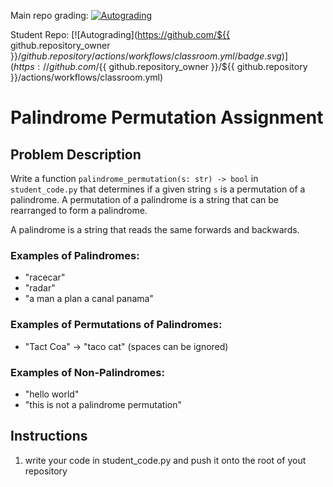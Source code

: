 Main repo grading: [![Autograding](https://github.com/YoussefElserougi/forker/actions/workflows/classroom.yml/badge.svg)](https://github.com/YoussefElserougi/forker/actions/workflows/classroom.yml)

Student Repo: [![Autograding](https://github.com/${{ github.repository_owner }}/${{ github.repository }}/actions/workflows/classroom.yml/badge.svg)](https://github.com/${{ github.repository_owner }}/${{ github.repository }}/actions/workflows/classroom.yml)

# Palindrome Permutation Assignment

## Problem Description

Write a function `palindrome_permutation(s: str) -> bool` in `student_code.py` that determines if a given string `s` is a permutation of a palindrome. A permutation of a palindrome is a string that can be rearranged to form a palindrome.

A palindrome is a string that reads the same forwards and backwards.

### Examples of Palindromes:
- "racecar"
- "radar"
- "a man a plan a canal panama"

### Examples of Permutations of Palindromes:
- "Tact Coa" -> "taco cat" (spaces can be ignored)

### Examples of Non-Palindromes:
- "hello world"
- "this is not a palindrome permutation"

## Instructions

1. write your code in student_code.py and push it onto the root of yout repository
